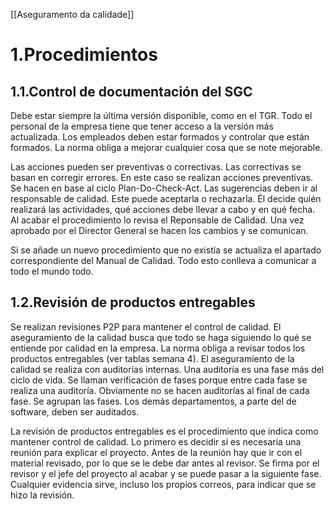 [[Aseguramento da calidade]]

# 1.Procedimientos
## 1.1.Control de documentación del SGC
Debe estar siempre la última versión disponible, como en el TGR. Todo el personal de la empresa tiene que tener acceso a la versión más actualizada. Los empleados deben estar formados y controlar que están formados. La norma obliga a mejorar cualquier cosa que se note mejorable. 

Las acciones pueden ser preventivas o correctivas. Las correctivas se basan en corregir errores. En este caso se realizan acciones preventivas. Se hacen en base al ciclo Plan-Do-Check-Act. Las sugerencias deben ir al responsable de calidad. Este puede aceptarla o rechazarla. Él decide quién realizará las actividades, qué acciones debe llevar a cabo y en qué fecha. Al acabar el procedimiento lo revisa el Reponsable de Calidad. Una vez aprobado por el Director General se hacen los cambios y se comunican.

Si se añade un nuevo procedimiento que no existía se actualiza el apartado correspondiente del Manual de Calidad. Todo esto conlleva a comunicar a todo el mundo todo.

## 1.2.Revisión de productos entregables
Se realizan revisiones P2P para mantener el control de calidad. El aseguramiento de la calidad busca que todo se haga siguiendo lo qué se entiende por calidad en la empresa. La norma obliga a revisar todos los productos entregables (ver tablas semana 4). El aseguramiento de la calidad se realiza con auditorías internas. Una auditoría es una fase más del ciclo de vida. Se llaman verificación de fases porque entre cada fase se realiza una auditoría. Obviamente no se hacen auditorías al final de cada fase. Se agrupan las fases. Los demás departamentos, a parte del de software, deben ser auditados. 

La revisión de productos entregables es el procedimiento que indica como mantener control de calidad. Lo primero es decidir si es necesaria una reunión para explicar el proyecto. Antes de la reunión hay que ir con el material revisado, por lo que se le debe dar antes al revisor. Se firma por el revisor y el jefe del proyecto al acabar y se puede pasar a la siguiente fase. Cualquier evidencia sirve, incluso los propios correos, para indicar que se hizo la revisión.